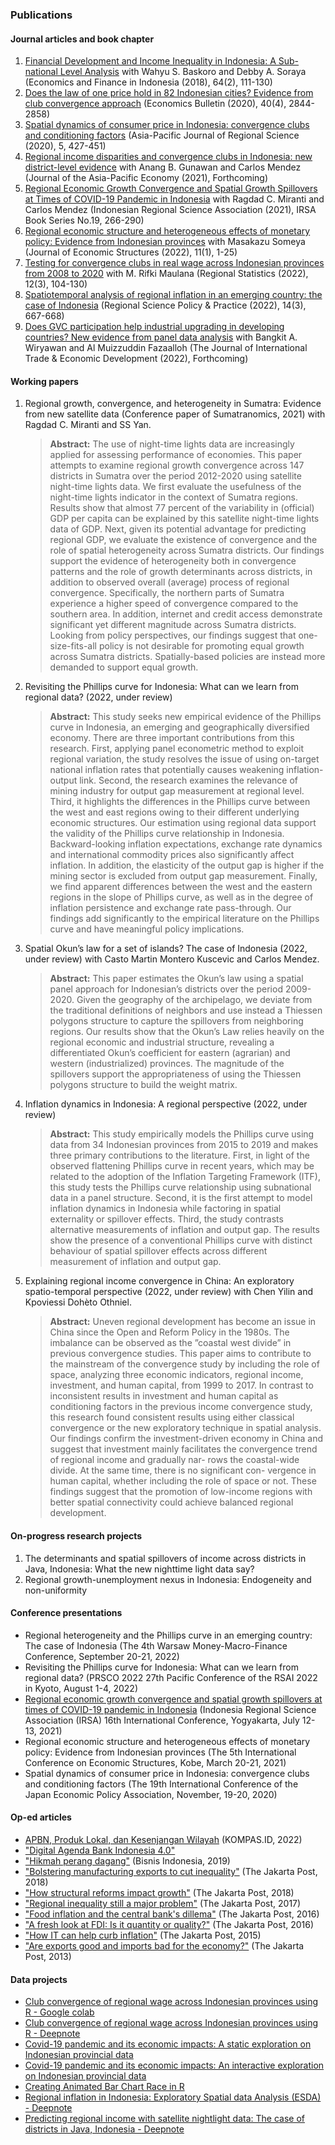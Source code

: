 ### Publications

#### Journal articles and book chapter
1.  [Financial Development and Income Inequality in Indonesia: A Sub-national Level Analysis](http://efi.ui.ac.id/index.php/efi/article/view/584/0) with Wahyu S. Baskoro and Debby A. Soraya (Economics and Finance in Indonesia (2018), 64(2), 111-130)
2. [Does the law of one price hold in 82 Indonesian cities? Evidence from club
convergence approach](http://www.accessecon.com/Pubs/EB/2020/Volume40/EB-20-V40-I4-P248.pdf) (Economics Bulletin (2020), 40(4), 2844-2858)
3. [Spatial dynamics of consumer price in Indonesia: convergence clubs and conditioning factors](https://link.springer.com/article/10.1007/s41685-020-00178-0) (Asia-Pacific Journal of Regional Science (2020), 5, 427-451)
4. [Regional income disparities and convergence clubs in Indonesia: new district-level evidence](https://www.tandfonline.com/doi/abs/10.1080/13547860.2020.1868107) with Anang B. Gunawan and Carlos Mendez (Journal of the Asia-Pacific Economy (2021), Forthcoming)
5. [Regional Economic Growth Convergence and Spatial Growth Spillovers at Times of COVID-19 Pandemic in Indonesia](https://irsa.or.id/2021/08/05/regional-perspectives-of-covid-19-in-indonesia/) with Ragdad C. Miranti and Carlos Mendez (Indonesian Regional Science Association (2021), IRSA Book Series No.19, 266-290)
6. [Regional economic structure and heterogeneous effects of monetary policy: Evidence from Indonesian provinces](https://journalofeconomicstructures.springeropen.com/articles/10.1186/s40008-021-00260-6) with Masakazu Someya (Journal of Economic Structures (2022), 11(1), 1-25)
7. [Testing for convergence clubs in real wage across Indonesian provinces from 2008 to 2020](https://www.ksh.hu/docs/hun/xftp/terstat/2022/rs120305.pdf) with M. Rifki Maulana (Regional Statistics (2022), 12(3), 104-130)
8. [Spatiotemporal analysis of regional inflation in an emerging country: the case of Indonesia](https://rsaiconnect.onlinelibrary.wiley.com/doi/abs/10.1111/rsp3.12539) (Regional Science Policy & Practice (2022), 14(3), 667-668)
9. [Does GVC participation help industrial upgrading in developing countries? New evidence from panel data analysis](https://www.tandfonline.com/eprint/GYEJUKDXVCTYNW5TZESE/full?target=10.1080/09638199.2022.2149840) with Bangkit A. Wiryawan and Al Muizzuddin Fazaalloh (The Journal of International Trade & Economic Development (2022), Forthcoming)

#### Working papers
1. Regional growth, convergence, and heterogeneity in Sumatra: Evidence from new satellite data (Conference paper of Sumatranomics, 2021) with Ragdad C. Miranti and SS Yan.
   > **Abstract:** The use of night-time lights data are increasingly applied for assessing performance of economies. This paper attempts to examine regional growth convergence across 147 districts in Sumatra over the period 2012-2020 using satellite night-time lights data. We first evaluate the usefulness of the night-time lights indicator in the context of Sumatra regions. Results show that almost 77 percent of the variability in (official) GDP per capita can be explained by this satellite night-time lights data of GDP. Next, given its potential advantage for predicting regional GDP, we evaluate the existence of convergence and the role of spatial heterogeneity across Sumatra districts. Our findings support the evidence of heterogeneity both in convergence patterns and the role of growth determinants across districts, in addition to observed overall (average) process of regional convergence. Specifically, the northern parts of Sumatra experience a higher speed of convergence compared to the southern area. In addition, internet and credit access demonstrate significant yet different magnitude across Sumatra districts. Looking from policy perspectives, our findings suggest that one-size-fits-all policy is not desirable for promoting equal growth across Sumatra districts. Spatially-based policies are instead more demanded to support equal growth.

2. Revisiting the Phillips curve for Indonesia: What can we learn from regional data? (2022, under review)
   > **Abstract:** This study seeks new empirical evidence of the Phillips curve in Indonesia, an emerging and geographically diversified economy. There are three important contributions from this research. First, applying panel econometric method to exploit regional variation, the study resolves the issue of using on-target national inflation rates that potentially causes weakening inflation-output link. Second, the research examines the relevance of mining industry for output gap measurement at regional level. Third, it highlights the differences in the Phillips curve between the west and east regions owing to their different underlying economic structures. Our estimation using regional data support the validity of the Phillips curve relationship in Indonesia. Backward-looking inflation expectations, exchange rate dynamics and international commodity prices also significantly affect inflation. In addition, the elasticity of the output gap is higher if the mining sector is excluded from output gap measurement. Finally, we find apparent differences between the west and the eastern regions in the slope of Phillips curve, as well as in the degree of inflation persistence and exchange rate pass-through. Our findings add significantly to the empirical literature on the Phillips curve and have meaningful policy implications.
   
3. Spatial Okun’s law for a set of islands? The case of Indonesia (2022, under review) with Casto Martin Montero Kuscevic and Carlos Mendez.
   > **Abstract:** This paper estimates the Okun’s law using a spatial panel approach for Indonesian’s districts over the period 2009-2020. Given the geography of the archipelago, we deviate from the traditional definitions of neighbors and use instead a Thiessen polygons structure to capture the spillovers from neighboring regions. Our results show that the Okun’s Law relies heavily on the regional economic and industrial structure, revealing a differentiated Okun’s coefficient for eastern (agrarian) and western (industrialized) provinces. The magnitude of the spillovers support the appropriateness of using the Thiessen polygons structure to build the weight matrix.
   
4. Inflation dynamics in Indonesia: A regional perspective (2022, under review)
   > **Abstract:** This study empirically models the Phillips curve using data from 34 Indonesian provinces from 2015 to 2019 and makes three primary contributions to the literature. First, in light of the observed flattening Phillips curve in recent years, which may be related to the adoption of the Inflation Targeting Framework (ITF), this study tests the Phillips curve relationship using subnational data in a panel structure. Second, it is the first attempt to model inflation dynamics in Indonesia while factoring in spatial externality or spillover effects. Third, the study contrasts alternative measurements of inflation and output gap. The results show the presence of a conventional Phillips curve with distinct behaviour of spatial spillover effects across different measurement of inflation and output gap.
  
5. Explaining regional income convergence in China: An exploratory spatio-temporal perspective (2022, under review) with Chen Yilin and Kpoviessi Dohèto Othniel.
   > **Abstract:** Uneven regional development has become an issue in China since the Open and Reform Policy in the 1980s. The imbalance can be observed as the ”coastal west divide” in previous convergence studies. This paper aims to contribute to the mainstream of the convergence study by including the role of space, analyzing three economic indicators, regional income, investment, and human capital, from 1999 to 2017. In contrast to inconsistent results in investment and human capital as conditioning factors in the previous income convergence study, this research found consistent results using either classical convergence or the new exploratory technique in spatial analysis. Our findings confirm the investment-driven economy in China and suggest that investment mainly facilitates the convergence trend of regional income and gradually nar- rows the coastal-wide divide. At the same time, there is no significant con- vergence in human capital, whether including the role of space or not. These findings suggest that the promotion of low-income regions with better spatial connectivity could achieve balanced regional development.

#### On-progress research projects
1. The determinants and spatial spillovers of income across districts in Java, Indonesia: What the new nighttime light data say?
2. Regional growth-unemployment nexus in Indonesia: Endogeneity and non-uniformity

#### Conference presentations
- Regional heterogeneity and the Phillips curve in an emerging country: The case of Indonesia (The 4th Warsaw Money-Macro-Finance Conference, September 20-21, 2022)
- Revisiting the Phillips curve for Indonesia: What can we learn from regional data? (PRSCO 2022 27th Pacific Conference of the RSAI 2022 in Kyoto, August 1-4, 2022)
- [Regional economic growth convergence and spatial growth spillovers at times of COVID-19 pandemic in Indonesia](https://haginta.github.io/IRSA-slides/IRSA_slides.html#1) (Indonesia Regional Science Association (IRSA) 16th International Conference, Yogyakarta, July 12-13, 2021)
- Regional economic structure and heterogeneous effects of monetary policy: Evidence from Indonesian provinces (The 5th International Conference on Economic Structures, Kobe, March 20-21, 2021)
- Spatial dynamics of consumer price in Indonesia: convergence clubs and conditioning factors (The 19th International Conference of the Japan Economic Policy Association, November, 19-20, 2020)

#### Op-ed articles
- [APBN, Produk Lokal, dan Kesenjangan Wilayah](https://www.kompas.id/baca/artikel-opini/2022/04/03/apbn-produk-lokal-dan-kesenjangan-wilayah) (KOMPAS.ID, 2022)
- ["Digital Agenda Bank Indonesia 4.0"](https://rpubs.com/haginta/digitalagendabi40)
- ["Hikmah perang dagang"](https://koran.bisnis.com/m/read/20190625/251/937289/perdagangan-global-hikmah-perang-dagang) (Bisnis Indonesia, 2019)
- ["Bolstering manufacturing exports to cut inequality"](https://www.thejakartapost.com/news/2018/06/25/bolstering-manufacturing-exports-cut-inequality.html) (The Jakarta Post, 2018) 
- ["How structural reforms impact growth"](https://www.thejakartapost.com/academia/2018/04/09/how-structural-reforms-impact-growth.html) (The Jakarta Post, 2018) 
- ["Regional inequality still a major problem"](https://www.thejakartapost.com/academia/2017/05/09/regional-inequality-still-a-major-problem.html) (The Jakarta Post, 2017)
- ["Food inflation and the central bank's dillema"](https://www.thejakartapost.com/academia/2016/11/03/food-inflation-and-the-central-banks-dilemma.html) (The Jakarta Post, 2016)
- ["A fresh look at FDI: Is it quantity or quality?"](https://www.thejakartapost.com/news/2016/01/28/a-fresh-look-fdi-is-it-quantity-or-quality.html) (The Jakarta Post, 2016)
- ["How IT can help curb inflation"](https://www.thejakartapost.com/news/2015/11/19/how-it-can-help-curb-inflation.html) (The Jakarta Post, 2015)
- ["Are exports good and imports bad for the economy?"](https://www.thejakartapost.com/news/2013/03/15/are-exports-good-and-imports-bad-economy.html) (The Jakarta Post, 2013)

#### Data projects
- [Club convergence of regional wage across Indonesian provinces using R - Google colab](https://colab.research.google.com/drive/1Y0IMGj0yLDQcIwfp_1XJowGND7yWcuwZ?usp=sharing)
- [Club convergence of regional wage across Indonesian provinces using R - Deepnote](https://deepnote.com/@harry-aginta/R-Club-convergence-of-regional-wage-across-Indonesian-provinces-in-R-ByLPKCPWQ-OuPjMPryU7aQ)
- [Covid-19 pandemic and its economic impacts: A static exploration on Indonesian provincial data](https://rpubs.com/haginta/covid19-econ-impacts-indonesia)
- [Covid-19 pandemic and its economic impacts: An interactive exploration on Indonesian provincial data](https://haginta.shinyapps.io/covid19-econ-impacts-indonesia/)
- [Creating Animated Bar Chart Race in R](https://rpubs.com/haginta/709479)
- [Regional inflation in Indonesia: Exploratory Spatial data Analysis (ESDA) - Deepnote](https://deepnote.com/@harry-aginta/Reg-inflation-Indonesia-Exploratory-Spatial-data-Analysis-ESDA-P8VbcfljQ5WyzeBH7V7C3Q)
- [Predicting regional income with satellite nightlight data: The case of districts in Java, Indonesia - Deepnote](https://deepnote.com/@harry-aginta/Predicting-regional-income-with-satellite-nightlight-_XJ6PKCoSRiFbRQW8nujTA)
